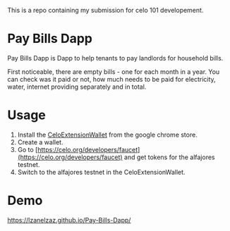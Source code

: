 This is a repo containing my submission for celo 101 developement.

# Pay Bills Dapp
Pay Bills Dapp is Dapp to help tenants to pay landlords for household bills.
 
First noticeable, there are empty bills - one for each month in a year. You can check was it paid or not, how much needs to be paid for electricity, water, internet providing separately and in total. 

# Usage
1. Install the [CeloExtensionWallet](https://chrome.google.com/webstore/detail/celoextensionwallet/kkilomkmpmkbdnfelcpgckmpcaemjcdh?hl=en) from the google chrome store.
2. Create a wallet.
3. Go to [https://celo.org/developers/faucet](https://celo.org/developers/faucet) and get tokens for the alfajores testnet.
4. Switch to the alfajores testnet in the CeloExtensionWallet.

# Demo
https://lzanelzaz.github.io/Pay-Bills-Dapp/
